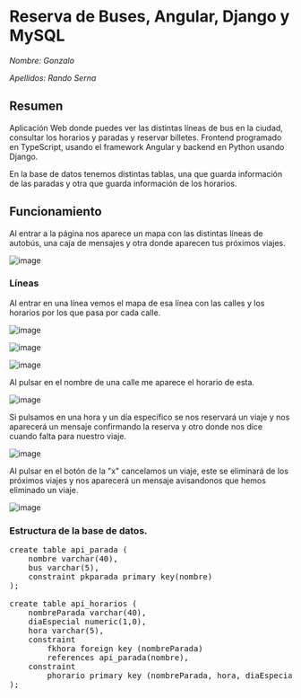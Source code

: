 # Reserva de Buses, Angular, Django y MySQL

*Nombre: Gonzalo*

*Apellidos: Rando Serna*


## Resumen
Aplicación Web donde puedes ver las distintas líneas de bus en la ciudad, consultar los horarios y paradas y reservar billetes. Frontend programado en TypeScript, usando el framework Angular y backend en Python usando Django. 

En la base de datos tenemos distintas tablas, una que guarda información de las paradas y otra que guarda información de los horarios.



## Funcionamiento
Al entrar a la página nos aparece un mapa con las distintas líneas de autobús, una caja de mensajes y otra donde aparecen tus próximos viajes.

![image](https://user-images.githubusercontent.com/103594582/197517813-65c4fddc-5c9c-4fe9-877a-dac61f1d4777.png)

### Líneas
Al entrar en una línea vemos el mapa de esa línea con las calles y los horarios por los que pasa por cada calle.

![image](https://user-images.githubusercontent.com/103594582/197518329-54a62ace-4c6d-4434-8ae1-dc137a231266.png)

![image](https://user-images.githubusercontent.com/103594582/197518455-effe0e03-2fd1-4cf7-b036-e9a4b5862c98.png)

![image](https://user-images.githubusercontent.com/103594582/197518539-b1fce5ee-1de6-4408-a556-cc97656cf41b.png)

Al pulsar en el nombre de una calle me aparece el horario de esta.

![image](https://user-images.githubusercontent.com/103594582/197518764-2c4cae2e-c047-4707-8443-658d8ed45780.png)

Si pulsamos en una hora y un día específico se nos reservará un viaje y nos aparecerá un mensaje confirmando la reserva y otro donde nos dice cuando falta para nuestro viaje.

![image](https://user-images.githubusercontent.com/103594582/197519136-622229dc-1580-40f1-bedd-5c80e83f8bc6.png)

Al pulsar en el botón de la "x" cancelamos un viaje, este se eliminará de los próximos viajes y nos aparecerá un mensaje avisandonos que hemos eliminado un viaje.

![image](https://user-images.githubusercontent.com/103594582/197520535-da224d25-9fba-4a60-b009-b939729c3902.png)
 
### Estructura de la base de datos.
<pre>
create table api_parada (
    nombre varchar(40),
    bus varchar(5),
    constraint pkparada primary key(nombre)
);

create table api_horarios (
    nombreParada varchar(40),
    diaEspecial numeric(1,0),
    hora varchar(5),
    constraint
        fkhora foreign key (nombreParada)
        references api_parada(nombre),
    constraint 
        phorario primary key (nombreParada, hora, diaEspecial)
);
</pre>

